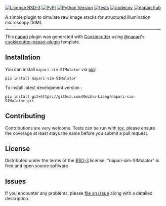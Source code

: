 
[![License BSD-3](https://img.shields.io/pypi/l/napari-sim-SIMulator.svg?color=green)](https://github.com/Meizhu-Liang/napari-sim-SIMulator/raw/main/LICENSE)
[![PyPI](https://img.shields.io/pypi/v/napari-sim-SIMulator.svg?color=green)](https://pypi.org/project/napari-sim-SIMulator)
[![Python Version](https://img.shields.io/pypi/pyversions/napari-sim-SIMulator.svg?color=green)](https://python.org)
[![tests](https://github.com/Meizhu-Liang/napari-sim-SIMulator/workflows/tests/badge.svg)](https://github.com/Meizhu-Liang/napari-sim-SIMulator/actions)
[![codecov](https://codecov.io/gh/Meizhu-Liang/napari-sim-SIMulator/branch/main/graph/badge.svg)](https://codecov.io/gh/Meizhu-Liang/napari-sim-SIMulator)
[![napari hub](https://img.shields.io/endpoint?url=https://api.napari-hub.org/shields/napari-sim-SIMulator)](https://napari-hub.org/plugins/napari-sim-SIMulator)

A simple plugin to simulate raw image stacks for structured illumination microscopy (SIM).

----------------------------------

This [napari] plugin was generated with [Cookiecutter] using [@napari]'s [cookiecutter-napari-plugin] template.

<!--
Don't miss the full getting started guide to set up your new package:
https://github.com/napari/cookiecutter-napari-plugin#getting-started

and review the napari docs for plugin developers:
https://napari.org/plugins/index.html
-->

## Installation

You can install `napari-sim-SIMulator` via [pip]:

    pip install napari-sim-SIMulator



To install latest development version :

    pip install git+https://github.com/Meizhu-Liang/napari-sim-SIMulator.git


## Contributing

Contributions are very welcome. Tests can be run with [tox], please ensure
the coverage at least stays the same before you submit a pull request.

## License

Distributed under the terms of the [BSD-3] license,
"napari-sim-SIMulator" is free and open source software

## Issues

If you encounter any problems, please [file an issue] along with a detailed description.

[napari]: https://github.com/napari/napari
[Cookiecutter]: https://github.com/audreyr/cookiecutter
[@napari]: https://github.com/napari
[MIT]: http://opensource.org/licenses/MIT
[BSD-3]: http://opensource.org/licenses/BSD-3-Clause
[GNU GPL v3.0]: http://www.gnu.org/licenses/gpl-3.0.txt
[GNU LGPL v3.0]: http://www.gnu.org/licenses/lgpl-3.0.txt
[Apache Software License 2.0]: http://www.apache.org/licenses/LICENSE-2.0
[Mozilla Public License 2.0]: https://www.mozilla.org/media/MPL/2.0/index.txt
[cookiecutter-napari-plugin]: https://github.com/napari/cookiecutter-napari-plugin

[file an issue]: https://github.com/Meizhu-Liang/napari-sim-SIMulator/issues

[napari]: https://github.com/napari/napari
[tox]: https://tox.readthedocs.io/en/latest/
[pip]: https://pypi.org/project/pip/
[PyPI]: https://pypi.org/
